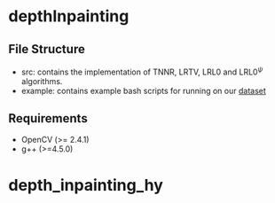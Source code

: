# depthInpainting


## File Structure

* src: contains the implementation of TNNR, LRTV, LRL0 and LRL0$^\psi$ algorithms.
* example: contains example bash scripts for running on our [dataset](https://www.dropbox.com/s/47xdh7gkw8w8889/depthInpaint.zip?dl=0 "Dataset")

## Requirements

* OpenCV (>= 2.4.1)
* g++ (>=4.5.0)
# depth_inpainting_hy

